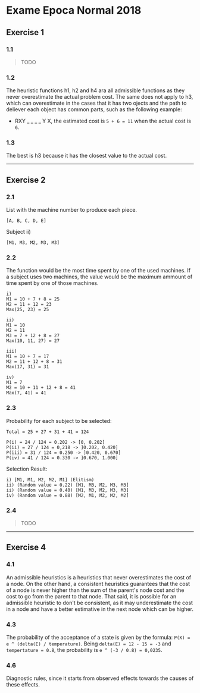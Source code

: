 # Exame Epoca Normal 2018

## Exercise 1

### 1.1

> TODO

### 1.2 

The heuristic functions h1, h2 and h4 ara all admissible functions as they never overestimate the actual problem cost. The same does not apply to h3, which can overestimate in the cases that it has two ojects and the path to deliever each object has common parts, such as the following example:
- RXY _ _ _ _ Y X, the estimated cost is `5 + 6 = 11` when the actual cost is `6`.

### 1.3

The best is h3 because it has the closest value to the actual cost.

---

## Exercise 2

### 2.1

List with the machine number to produce each piece.

```
[A, B, C, D, E]
```

Subject ii)

```
[M1, M3, M2, M3, M3]
```

### 2.2

The function would be the most time spent by one of the used machines. If a subject uses two machines, the value would be the maximum ammount of time spent by one of those machines.

```
i) 
M1 = 10 + 7 + 8 = 25
M2 = 11 + 12 = 23
Max(25, 23) = 25

ii) 
M1 = 10
M2 = 11
M3 = 7 + 12 + 8 = 27
Max(10, 11, 27) = 27

iii) 
M1 = 10 + 7 = 17
M2 = 11 + 12 + 8 = 31
Max(17, 31) = 31

iv) 
M1 = 7
M2 = 10 + 11 + 12 + 8 = 41
Max(7, 41) = 41
```

### 2.3

Probability for each subject to be selected:

```
Total = 25 + 27 + 31 + 41 = 124

P(i) = 24 / 124 = 0.202 -> [0, 0.202]
P(ii) = 27 / 124 = 0,218 -> ]0.202, 0.420]
P(iii) = 31 / 124 = 0.250 -> ]0.420, 0.670]
P(iv) = 41 / 124 = 0.330 -> ]0.670, 1.000]
```

Selection Result:

```
i) [M1, M1, M2, M2, M1] (Elitism)
ii) (Random value = 0.22) [M1, M3, M2, M3, M3]
ii) (Random value = 0.40) [M1, M3, M2, M3, M3]
iv) (Random value = 0.88) [M2, M1, M2, M2, M2]
```

### 2.4

> TODO

---

## Exercise 4

### 4.1

An admissible heuristics is a heuristics that never overestimates the cost of a node. On the other hand, a consistent heuristics guarantees that the cost of a node is never higher than the sum of the parent's node cost and the cost to go from the parent to that node. That said, it is possible for an admissible heuristic to don't be consistent, as it may underestimate the cost in a node and have a better estimative in the next node which can be higher.

### 4.3

The probability of the acceptance of a state is given by the formula: `P(X) = e ^ (delta(E) / temperature)`. Being `delta(E) = 12 - 15 = -3` and `tempertature = 0.8`, the probability is `e ^ (-3 / 0.8) = 0,0235`.

### 4.6

Diagnostic rules, since it starts from observed effects towards the causes of these effects.

